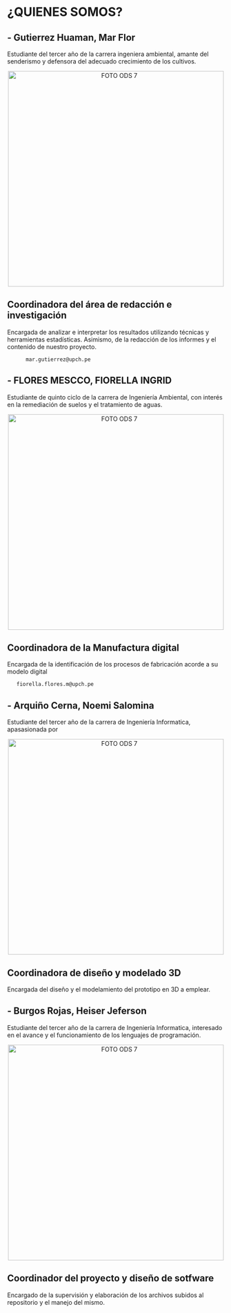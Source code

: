 # ¿QUIENES SOMOS?

 ## - Gutierrez Huaman, Mar Flor
 Estudiante del tercer año de la carrera ingeniera ambiental,  amante del senderismo y defensora del adecuado crecimiento de los cultivos.

<p align="center">
  <img src="https://i.postimg.cc/Fzyt6nrL/Mary.jpg)](https://postimg.cc/q6vZhwCJ)" alt="FOTO ODS 7" width="500px" />
</p>

 ## Coordinadora del área de redacción e investigación
 Encargada de analizar e interpretar los resultados utilizando técnicas y herramientas estadísticas. Asimismo, de la redacción de los informes y el contenido de nuestro proyecto.
        
          mar.gutierrez@upch.pe

 
 ## - FLORES MESCCO, FIORELLA INGRID 
 Estudiante de quinto ciclo de la carrera de Ingeniería Ambiental, con interés en la remediación de suelos y el tratamiento de aguas.

<p align="center">
  <img src="https://i.postimg.cc/cCrZ5cK7/fiore.jpg)](https://postimg.cc/gLFfx8Hr)" alt="FOTO ODS 7" width="500px" />
</p>

## Coordinadora de la  Manufactura digital
Encargada de la identificación de los procesos de fabricación acorde a su modelo digital
      
       fiorella.flores.m@upch.pe
       
 
 ## - Arquiño Cerna, Noemi Salomina
 Estudiante del tercer año de la carrera de Ingeniería Informatica, apasasionada por 
 

<p align="center">
  <img src="https://i.postimg.cc/FRK7N3dz/mi-i.jpg)](https://postimg.cc/f36wv3vQ)" alt="FOTO ODS 7" width="500px" />
</p>

## Coordinadora de diseño y modelado 3D
Encargada del diseño y el modelamiento del prototipo en 3D a emplear.


## - Burgos Rojas, Heiser Jeferson
Estudiante del tercer año de la carrera de Ingeniería Informatica, interesado en el avance y el funcionamiento de los lenguajes de programación.

<p align="center">
  <img src="https://i.postimg.cc/rF2Rtd7n/yeferson.jpg)](https://postimg.cc/CdJx3Khk)" alt="FOTO ODS 7" width="500px" />
</p>

## Coordinador del proyecto y diseño de sotfware
Encargado de la supervisión y elaboración de los archivos subidos al repositorio y el manejo del mismo.
